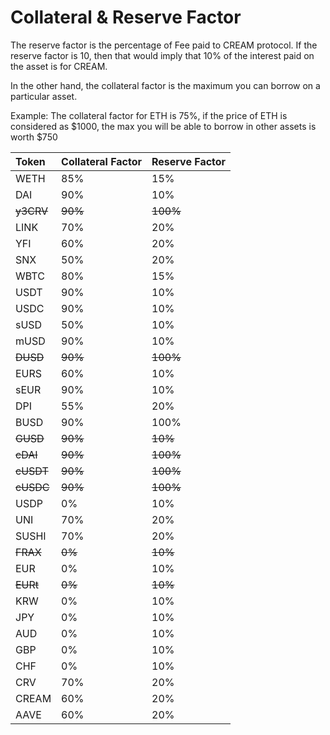 # Collateral & Reserve Factor

The reserve factor is the percentage of Fee paid to CREAM protocol. If the reserve factor is 10, then that would imply that 10% of the interest paid on the asset is for CREAM.

In the other hand, the collateral factor is the maximum you can borrow on a particular asset.

Example: The collateral factor for ETH is 75%, if the price of ETH is considered as $1000, the max you will be able to borrow in other assets is worth $750

| Token | Collateral Factor | Reserve Factor |
| :--- | :--- | :--- |
| WETH | 85% | 15% |
| DAI | 90% | 10% |
| ~~y3CRV~~ | ~~90%~~ | ~~100%~~ |
| LINK | 70% | 20% |
| YFI | 60% | 20% |
| SNX | 50% | 20% |
| WBTC | 80% | 15% |
| USDT | 90% | 10% |
| USDC | 90% | 10% |
| sUSD | 50% | 10% |
| mUSD | 90% | 10% |
| ~~DUSD~~ | ~~90%~~ | ~~100%~~ |
| EURS | 60% | 10% |
| sEUR | 90% | 10% |
| DPI | 55% | 20% |
| BUSD | 90% | 100% |
| ~~GUSD~~ | ~~90%~~ | ~~10%~~ |
| ~~cDAI~~ | ~~90%~~ | ~~100%~~ |
| ~~cUSDT~~ | ~~90%~~ | ~~100%~~ |
| ~~cUSDC~~ | ~~90%~~ | ~~100%~~ |
| USDP | 0% | 10% |
| UNI | 70% | 20% |
| SUSHI | 70% | 20% |
| ~~FRAX~~ | ~~0%~~ | ~~10%~~ |
| EUR | 0% | 10% |
| ~~EURt~~ | ~~0%~~ | ~~10%~~ |
| KRW | 0% | 10% |
| JPY | 0% | 10% |
| AUD | 0% | 10% |
| GBP | 0% | 10% |
| CHF | 0% | 10% |
| CRV | 70% | 20% |
| CREAM | 60% | 20% |
| AAVE | 60% | 20% |

